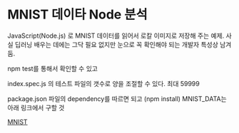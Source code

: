 # MNIST 데이타 Node 분석

JavaScript(Node.js) 로 MNIST 데이터를 읽어서 로칼 이미지로 저장해 주는 예제.
사실 딥러닝 배우는 데에는 그닥 필요 없지만 눈으로 꼭 확인해야 되는 개발자 특성상 남겨둠.

npm test를 통해서 확인할 수 있고

index.spec.js 의 테스트 파일의 갯수로 양을 조절할 수 있다. 최대 59999

package.json 파일의 dependency를 따르면 되고 (npm install) MNIST_DATA는 아래 링크에서 구할 것

[MNIST](http://yann.lecun.com/exdb/mnist/)
